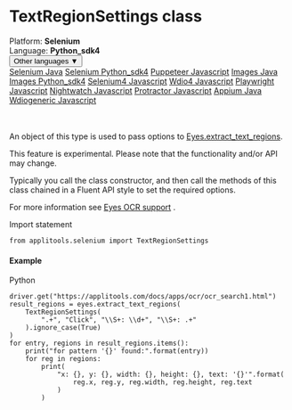# TextRegionSettings class
<div class='platform-bar-container-div'><div class='platform-bar-div'>Platform:  <b> Selenium</b>
</div><div class='platform-bar-div'>Language: <b>Python_sdk4</b></div><div class='dropdown-button-container-div'><button class='sdk-language-dropdown-button'>Other languages ▼</button><div class='dropdown-content'>
<a href='../../selenium/java/textregionsettings'>Selenium Java</a>
<a href='../../selenium/python_sdk4/textregionsettings'>Selenium Python_sdk4</a>
<a href='../../puppeteer/javascript/textregionsettings'>Puppeteer Javascript</a>
<a href='../../images/java/textregionsettings'>Images Java</a>
<a href='../../images/python_sdk4/textregionsettings'>Images Python_sdk4</a>
<a href='../../selenium4/javascript/textregionsettings'>Selenium4 Javascript</a>
<a href='../../wdio4/javascript/textregionsettings'>Wdio4 Javascript</a>
<a href='../../playwright/javascript/textregionsettings'>Playwright Javascript</a>
<a href='../../nightwatch/javascript/textregionsettings'>Nightwatch Javascript</a>
<a href='../../protractor/javascript/textregionsettings'>Protractor Javascript</a>
<a href='../../appium/java/textregionsettings'>Appium Java</a>
<a href='../../wdiogeneric/javascript/textregionsettings'>Wdiogeneric Javascript</a>
</div></div><br /><br /></div>




An object of this type is used to pass options to [Eyes.extract_text_regions](../classes-gen/class_eyes/method-eyes-extracttextregions-selenium-python_sdk4.html).

This feature is experimental. Please note that the functionality and/or API may change.

Typically you call the class constructor, and then call the methods of this class chained in a Fluent API style to set the required options.

For more information see [Eyes OCR support](https://applitools.com/docs/features/ocr.html) .

Import statement

    from applitools.selenium import TextRegionSettings
    	

#### Example


Python

    driver.get("https://applitools.com/docs/apps/ocr/ocr_search1.html")
    result_regions = eyes.extract_text_regions(
        TextRegionSettings(
            ".+", "Click", "\\S+: \\d+", "\\S+: .+"
        ).ignore_case(True)
    )
    for entry, regions in result_regions.items():
        print("for pattern '{}' found:".format(entry))
        for reg in regions:
            print(
                "x: {}, y: {}, width: {}, height: {}, text: '{}'".format(
                    reg.x, reg.y, reg.width, reg.height, reg.text
                )
            )
